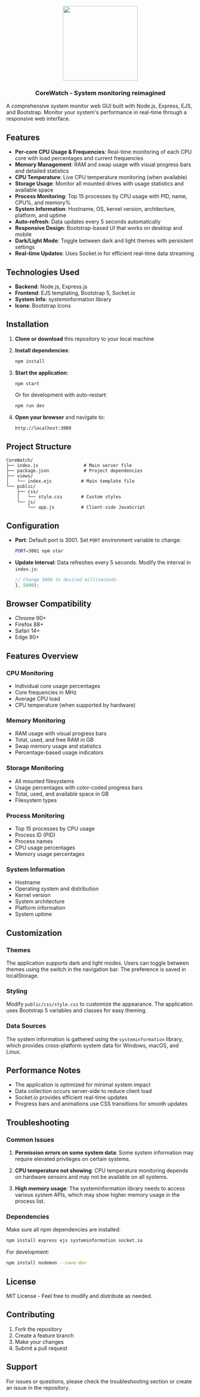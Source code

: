 
<p align="center"><img src="https://github.com/user-attachments/assets/e01328ef-b25d-4d03-8642-b219525a2fe9" width="200" height="200"></p>

### <p align="center">CoreWatch - System monitoring reimagined</p>

A comprehensive system monitor web GUI built with Node.js, Express, EJS, and Bootstrap. Monitor your system's performance in real-time through a responsive web interface.

## Features

- **Per-core CPU Usage & Frequencies**: Real-time monitoring of each CPU core with load percentages and current frequencies
- **Memory Management**: RAM and swap usage with visual progress bars and detailed statistics
- **CPU Temperature**: Live CPU temperature monitoring (when available)
- **Storage Usage**: Monitor all mounted drives with usage statistics and available space
- **Process Monitoring**: Top 15 processes by CPU usage with PID, name, CPU%, and memory%
- **System Information**: Hostname, OS, kernel version, architecture, platform, and uptime
- **Auto-refresh**: Data updates every 5 seconds automatically
- **Responsive Design**: Bootstrap-based UI that works on desktop and mobile
- **Dark/Light Mode**: Toggle between dark and light themes with persistent settings
- **Real-time Updates**: Uses Socket.io for efficient real-time data streaming

## Technologies Used

- **Backend**: Node.js, Express.js
- **Frontend**: EJS templating, Bootstrap 5, Socket.io
- **System Info**: systeminformation library
- **Icons**: Bootstrap Icons

## Installation

1. **Clone or download** this repository to your local machine

2. **Install dependencies**:
   ```bash
   npm install
   ```

3. **Start the application**:
   ```bash
   npm start
   ```
   
   Or for development with auto-restart:
   ```bash
   npm run dev
   ```

4. **Open your browser** and navigate to:
   ```
   http://localhost:3000
   ```

## Project Structure

```
CoreWatch/
├── index.js                 # Main server file
├── package.json             # Project dependencies
├── views/
│   └── index.ejs           # Main template file
└── public/
    ├── css/
    │   └── style.css       # Custom styles
    └── js/
        └── app.js          # Client-side JavaScript
```

## Configuration

- **Port**: Default port is 3001. Set `PORT` environment variable to change:
  ```bash
  PORT=3001 npm star
  ```

- **Update Interval**: Data refreshes every 5 seconds. Modify the interval in `index.js`:
  ```javascript
  // Change 5000 to desired milliseconds
  }, 5000);
  ```

## Browser Compatibility

- Chrome 90+
- Firefox 88+
- Safari 14+
- Edge 90+

## Features Overview

### CPU Monitoring
- Individual core usage percentages
- Core frequencies in MHz
- Average CPU load
- CPU temperature (when supported by hardware)

### Memory Monitoring
- RAM usage with visual progress bars
- Total, used, and free RAM in GB
- Swap memory usage and statistics
- Percentage-based usage indicators

### Storage Monitoring
- All mounted filesystems
- Usage percentages with color-coded progress bars
- Total, used, and available space in GB
- Filesystem types

### Process Monitoring
- Top 15 processes by CPU usage
- Process ID (PID)
- Process names
- CPU usage percentages
- Memory usage percentages

### System Information
- Hostname
- Operating system and distribution
- Kernel version
- System architecture
- Platform information
- System uptime

## Customization

### Themes
The application supports dark and light modes. Users can toggle between themes using the switch in the navigation bar. The preference is saved in localStorage.

### Styling
Modify `public/css/style.css` to customize the appearance. The application uses Bootstrap 5 variables and classes for easy theming.

### Data Sources
The system information is gathered using the `systeminformation` library, which provides cross-platform system data for Windows, macOS, and Linux.

## Performance Notes

- The application is optimized for minimal system impact
- Data collection occurs server-side to reduce client load
- Socket.io provides efficient real-time updates
- Progress bars and animations use CSS transitions for smooth updates

## Troubleshooting

### Common Issues

1. **Permission errors on some system data**: Some system information may require elevated privileges on certain systems.

2. **CPU temperature not showing**: CPU temperature monitoring depends on hardware sensors and may not be available on all systems.

3. **High memory usage**: The systeminformation library needs to access various system APIs, which may show higher memory usage in the process list.

### Dependencies

Make sure all npm dependencies are installed:
```bash
npm install express ejs systeminformation socket.io
```

For development:
```bash
npm install nodemon --save-dev
```

## License

MIT License - Feel free to modify and distribute as needed.

## Contributing

1. Fork the repository
2. Create a feature branch
3. Make your changes
4. Submit a pull request

## Support

For issues or questions, please check the troubleshooting section or create an issue in the repository.

